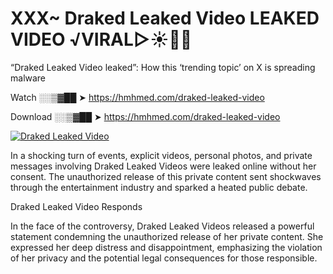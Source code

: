 # XXX~ Draked Leaked Video LEAKED VIDEO ️√VIRAL▷☀️👄💥

“Draked Leaked Video leaked”: How this ‘trending topic’ on X is spreading malware

Watch ░░▒▓██ ➤ https://hmhmed.com/draked-leaked-video

Download ░░▒▓██ ➤ https://hmhmed.com/draked-leaked-video

[![Draked Leaked Video](https://i.imgur.com/dJHk4Zq.gif)](https://hmhmed.com/draked-leaked-video)

In a shocking turn of events, explicit videos, personal photos, and private messages involving Draked Leaked Videos were leaked online without her consent. The unauthorized release of this private content sent shockwaves through the entertainment industry and sparked a heated public debate.

Draked Leaked Video Responds

In the face of the controversy, Draked Leaked Videos released a powerful statement condemning the unauthorized release of her private content. She expressed her deep distress and disappointment, emphasizing the violation of her privacy and the potential legal consequences for those responsible.